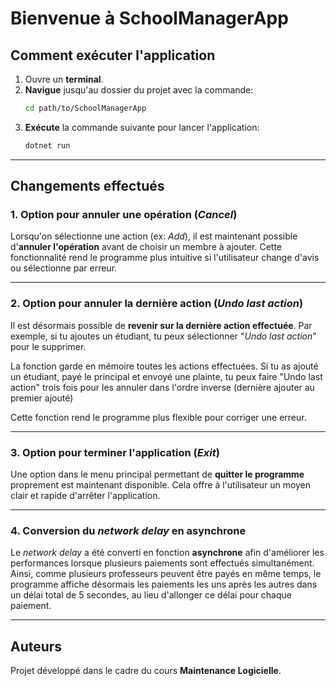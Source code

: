 # Bienvenue à **SchoolManagerApp**

## Comment exécuter l'application
1. Ouvre un **terminal**.
2. **Navigue** jusqu'au dossier du projet avec la commande:
   ```bash
   cd path/to/SchoolManagerApp
   ```
4. **Exécute** la commande suivante pour lancer l'application:
   ```bash
   dotnet run
   ```

---

## Changements effectués
### 1. Option pour **annuler une opération (_Cancel_)**
Lorsqu'on sélectionne une action (ex: _Add_), il est maintenant possible d'**annuler l'opération** avant de choisir un membre à ajouter.
Cette fonctionnalité rend le programme plus intuitive si l'utilisateur change d'avis ou sélectionne par erreur.

---

### 2. Option pour **annuler la dernière action (_Undo last action_)**
Il est désormais possible de **revenir sur la dernière action effectuée**.
Par exemple, si tu ajoutes un étudiant, tu peux sélectionner "_Undo last action_" pour le supprimer.

La fonction garde en mémoire toutes les actions effectuées.
Si tu as ajouté un étudiant, payé le principal et envoyé une plainte, tu peux faire "Undo last action" trois fois pour les annuler dans l'ordre inverse (dernière ajouter au premier ajouté)

Cette fonction rend le programme plus flexible pour corriger une erreur.

---

### 3. Option pour **terminer l'application (_Exit_)**
Une option dans le menu principal permettant de **quitter le programme** proprement est maintenant disponible.
Cela offre à l'utilisateur un moyen clair et rapide d'arrêter l'application.

---

### 4. Conversion du **_network delay_** en **asynchrone**
Le _network delay_ a été converti en fonction **asynchrone** afin d'améliorer les performances lorsque plusieurs paiements sont effectués simultanément.
Ainsi, comme plusieurs professeurs peuvent être payés en même temps, le programme affiche désormais les paiements les uns après les autres dans un délai total de 5 secondes, au lieu d'allonger ce délai pour chaque paiement.

---

## Auteurs
Projet développé dans le cadre du cours **Maintenance Logicielle**.
